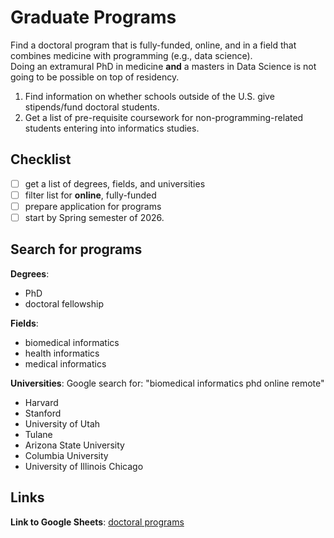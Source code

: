 # Graduate Programs

Find a doctoral program that is fully-funded, online, and in a field that combines medicine with programming (e.g., data science).  
Doing an extramural PhD in medicine **and** a masters in Data Science is not going to be possible on top of residency.  

1. Find information on whether schools outside of the U.S. give stipends/fund doctoral students.
2. Get a list of pre-requisite coursework for non-programming-related students entering into informatics studies. 

## Checklist
   - [ ] get a list of degrees, fields, and universities
   - [ ] filter list for **online**, fully-funded
   - [ ] prepare application for programs
   - [ ] start by Spring semester of 2026.

## Search for programs

**Degrees**: 
  - PhD
  - doctoral fellowship  

**Fields**: 
  - biomedical informatics
  - health informatics
  - medical informatics   

**Universities**: 
  Google search for: "biomedical informatics phd online remote"  
  - Harvard
  - Stanford
  - University of Utah
  - Tulane
  - Arizona State University
  - Columbia University
  - University of Illinois Chicago

## Links

**Link to Google Sheets**: [doctoral programs][doctoral-programs-url]

[doctoral-programs-url]: https://docs.google.com/spreadsheets/d/1edW-5pGyeC6AggLRSvLAXPCYXXs5VONz7e9diked9YE/edit?gid=1512360815#gid=1512360815

## 

